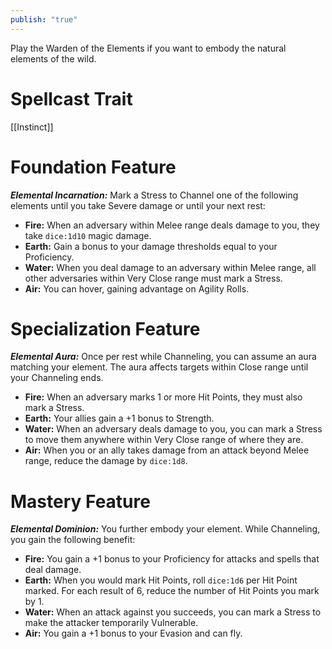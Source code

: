 ```yaml
---
publish: "true"
---
```

Play the Warden of the Elements if you want to embody the natural elements of the wild.

# Spellcast Trait

[[Instinct]]

# Foundation Feature

***Elemental Incarnation:*** Mark a Stress to Channel one of the following elements until you take Severe damage or until your next rest:

- **Fire:** When an adversary within Melee range deals damage to you, they take `dice:1d10` magic damage.
- **Earth:** Gain a bonus to your damage thresholds equal to your Proficiency.
- **Water:** When you deal damage to an adversary within Melee range, all other adversaries within Very Close range must mark a Stress.
- **Air:** You can hover, gaining advantage on Agility Rolls.

# Specialization Feature

***Elemental Aura:*** Once per rest while Channeling, you can assume an aura matching your element. The aura affects targets within Close range until your Channeling ends.

- **Fire:** When an adversary marks 1 or more Hit Points, they must also mark a Stress.
- **Earth:** Your allies gain a +1 bonus to Strength.
- **Water:** When an adversary deals damage to you, you can mark a Stress to move them anywhere within Very Close range of where they are.
- **Air:** When you or an ally takes damage from an attack beyond Melee range, reduce the damage by `dice:1d8`.

# Mastery Feature

***Elemental Dominion:*** You further embody your element. While Channeling, you gain the following benefit:

- **Fire:** You gain a +1 bonus to your Proficiency for attacks and spells that deal damage.
- **Earth:** When you would mark Hit Points, roll  `dice:1d6` per Hit Point marked. For each result of 6, reduce the number of Hit Points you mark by 1.
- **Water:** When an attack against you succeeds, you can mark a Stress to make the attacker temporarily Vulnerable.
- **Air:** You gain a +1 bonus to your Evasion and can fly.
